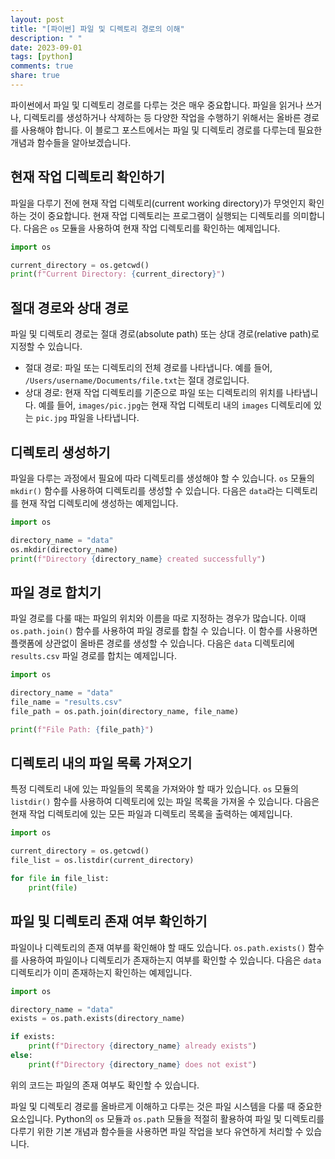 ```yaml
---
layout: post
title: "[파이썬] 파일 및 디렉토리 경로의 이해"
description: " "
date: 2023-09-01
tags: [python]
comments: true
share: true
---
```


파이썬에서 파일 및 디렉토리 경로를 다루는 것은 매우 중요합니다. 파일을 읽거나 쓰거나, 디렉토리를 생성하거나 삭제하는 등 다양한 작업을 수행하기 위해서는 올바른 경로를 사용해야 합니다. 이 블로그 포스트에서는 파일 및 디렉토리 경로를 다루는데 필요한 개념과 함수들을 알아보겠습니다.

## 현재 작업 디렉토리 확인하기

파일을 다루기 전에 현재 작업 디렉토리(current working directory)가 무엇인지 확인하는 것이 중요합니다. 현재 작업 디렉토리는 프로그램이 실행되는 디렉토리를 의미합니다. 다음은 `os` 모듈을 사용하여 현재 작업 디렉토리를 확인하는 예제입니다.

```python
import os

current_directory = os.getcwd()
print(f"Current Directory: {current_directory}")
```

## 절대 경로와 상대 경로

파일 및 디렉토리 경로는 절대 경로(absolute path) 또는 상대 경로(relative path)로 지정할 수 있습니다.

- 절대 경로: 파일 또는 디렉토리의 전체 경로를 나타냅니다. 예를 들어, `/Users/username/Documents/file.txt`는 절대 경로입니다.
- 상대 경로: 현재 작업 디렉토리를 기준으로 파일 또는 디렉토리의 위치를 나타냅니다. 예를 들어, `images/pic.jpg`는 현재 작업 디렉토리 내의 `images` 디렉토리에 있는 `pic.jpg` 파일을 나타냅니다.

## 디렉토리 생성하기

파일을 다루는 과정에서 필요에 따라 디렉토리를 생성해야 할 수 있습니다. `os` 모듈의 `mkdir()` 함수를 사용하여 디렉토리를 생성할 수 있습니다. 다음은 `data`라는 디렉토리를 현재 작업 디렉토리에 생성하는 예제입니다.

```python
import os

directory_name = "data"
os.mkdir(directory_name)
print(f"Directory {directory_name} created successfully")
```

## 파일 경로 합치기

파일 경로를 다룰 때는 파일의 위치와 이름을 따로 지정하는 경우가 많습니다. 이때 `os.path.join()` 함수를 사용하여 파일 경로를 합칠 수 있습니다. 이 함수를 사용하면 플랫폼에 상관없이 올바른 경로를 생성할 수 있습니다. 다음은 `data` 디렉토리에 `results.csv` 파일 경로를 합치는 예제입니다.

```python
import os

directory_name = "data"
file_name = "results.csv"
file_path = os.path.join(directory_name, file_name)

print(f"File Path: {file_path}")
```

## 디렉토리 내의 파일 목록 가져오기

특정 디렉토리 내에 있는 파일들의 목록을 가져와야 할 때가 있습니다. `os` 모듈의 `listdir()` 함수를 사용하여 디렉토리에 있는 파일 목록을 가져올 수 있습니다. 다음은 현재 작업 디렉토리에 있는 모든 파일과 디렉토리 목록을 출력하는 예제입니다.

```python
import os

current_directory = os.getcwd()
file_list = os.listdir(current_directory)

for file in file_list:
    print(file)
```

## 파일 및 디렉토리 존재 여부 확인하기

파일이나 디렉토리의 존재 여부를 확인해야 할 때도 있습니다. `os.path.exists()` 함수를 사용하여 파일이나 디렉토리가 존재하는지 여부를 확인할 수 있습니다. 다음은 `data` 디렉토리가 이미 존재하는지 확인하는 예제입니다.

```python
import os

directory_name = "data"
exists = os.path.exists(directory_name)

if exists:
    print(f"Directory {directory_name} already exists")
else:
    print(f"Directory {directory_name} does not exist")
```

위의 코드는 파일의 존재 여부도 확인할 수 있습니다.

파일 및 디렉토리 경로를 올바르게 이해하고 다루는 것은 파일 시스템을 다룰 때 중요한 요소입니다. Python의 `os` 모듈과 `os.path` 모듈을 적절히 활용하여 파일 및 디렉토리를 다루기 위한 기본 개념과 함수들을 사용하면 파일 작업을 보다 유연하게 처리할 수 있습니다.